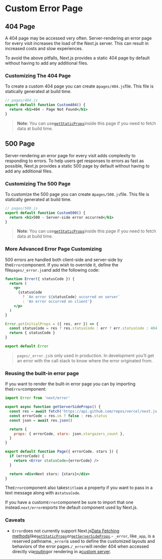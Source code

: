 # Custom Error Page

## 404 Page

A 404 page may be accessed very often. Server-rendering an error page for every visit increases the load of the Next.js server. This can result in increased costs and slow experiences.

To avoid the above pitfalls, Next.js provides a static 404 page by default without having to add any additional files.

### Customizing The 404 Page

To create a custom 404 page you can create a`pages/404.js`file. This file is statically generated at build time.

```jsx
// pages/404.js
export default function Custom404() {
  return <h1>404 - Page Not Found</h1>
}

```

> **Note**: You can use[`getStaticProps`](/docs/basic-features/data-fetching/get-static-props)inside this page if you need to fetch data at build time.

## 500 Page

Server-rendering an error page for every visit adds complexity to responding to errors. To help users get responses to errors as fast as possible, Next.js provides a static 500 page by default without having to add any additional files.

### Customizing The 500 Page

To customize the 500 page you can create a`pages/500.js`file. This file is statically generated at build time.

```jsx
// pages/500.js
export default function Custom500() {
  return <h1>500 - Server-side error occurred</h1>
}

```

> **Note**: You can use[`getStaticProps`](/docs/basic-features/data-fetching/get-static-props)inside this page if you need to fetch data at build time.

### More Advanced Error Page Customizing

500 errors are handled both client-side and server-side by the`Error`component. If you wish to override it, define the file`pages/_error.js`and add the following code:

```jsx
function Error({ statusCode }) {
  return (
    <p>
      {statusCode
        ? `An error ${statusCode} occurred on server`
        : 'An error occurred on client'}
    </p>
  )
}

Error.getInitialProps = ({ res, err }) => {
  const statusCode = res ? res.statusCode : err ? err.statusCode : 404
  return { statusCode }
}

export default Error

```

> `pages/_error.js`is only used in production. In development you’ll get an error with the call stack to know where the error originated from.

### Reusing the built-in error page

If you want to render the built-in error page you can by importing the`Error`component:

```jsx
import Error from 'next/error'

export async function getServerSideProps() {
  const res = await fetch('https://api.github.com/repos/vercel/next.js')
  const errorCode = res.ok ? false : res.status
  const json = await res.json()

  return {
    props: { errorCode, stars: json.stargazers_count },
  }
}

export default function Page({ errorCode, stars }) {
  if (errorCode) {
    return <Error statusCode={errorCode} />
  }

  return <div>Next stars: {stars}</div>
}

```

The`Error`component also takes`title`as a property if you want to pass in a text message along with a`statusCode`.

If you have a custom`Error`component be sure to import that one instead.`next/error`exports the default component used by Next.js.

### Caveats

- `Error`does not currently support Next.js[Data Fetching methods](/docs/basic-features/data-fetching)like[`getStaticProps`](/docs/basic-features/data-fetching/get-static-props)or[`getServerSideProps`](/docs/basic-features/data-fetching/get-server-side-props).- `_error`, like`_app`, is a reserved pathname.`_error`is used to define the customized layouts and behaviors of the error pages.`/_error`will render 404 when accessed directly via[routing](/docs/routing/introduction)or rendering in a[custom server](/docs/advanced-features/custom-server).
